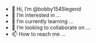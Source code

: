 - 👋 Hi, I’m @bobby1545legend
- 👀 I’m interested in ...
- 🌱 I’m currently learning ...
- 💞️ I’m looking to collaborate on ...
- 📫 How to reach me ...

<!---
bobby1545legend/bobby1545legend is a ✨ special ✨ repository because its `README.md` (this file) appears on your GitHub profile.
You can click the Preview link to take a look at your changes.
--->
